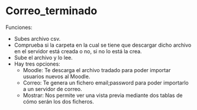 Correo_terminado
================

Funciones:

  - Subes archivo csv.
  - Comprueba si la carpeta en la cual se tiene que descargar dicho archivo en el servidor está creada o no, si no lo está la crea.
  - Sube el archivo y lo lee.
  - Hay tres opciones:
      - Moodle: Te descarga el archivo tradado para poder importar usuarios nuevos al Moodle.
      - Correo: Te genera un fichero email;password para poder importarlo a un servidor de correo.
      - Mostrar: Nos permite ver una vista previa mediante dos tablas de cómo serán los dos ficheros.
